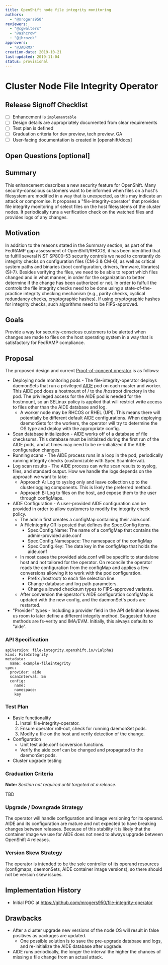 ```yaml
---
title: OpenShift node file integrity monitoring
authors:
  - "@mrogers950"
reviewers:
  - "@cgwalters"
  - "@ashcrow"
  - "@jhrozek"
approvers:
  - "@JAORMX"
creation-date: 2019-10-21
last-updated: 2019-11-04
status: provisional
---
```


# Cluster Node File Integrity Operator

## Release Signoff Checklist

- [ ] Enhancement is `implementable`
- [ ] Design details are appropriately documented from clear requirements
- [ ] Test plan is defined
- [ ] Graduation criteria for dev preview, tech preview, GA
- [ ] User-facing documentation is created in [openshift/docs]

## Open Questions [optional]

## Summary

This enhancement describes a new security feature for OpenShift. Many security-conscious customers want to be informed when files on a host's filesystem are modified in a way that is unexpected, as this may indicate an attack or compromise.  It proposes a "file-integrity-operator" that provides file integrity monitoring of select files on the host filesystems of the cluster nodes. It periodically runs a verification check on the watched files and provides logs of any changes.

## Motivation

In addition to the reasons stated in the Summary section, as part of the FedRAMP gap assessment of OpenShift/RHCOS, it has been identified that to fulfill several NIST SP800-53 security controls we need to constantly do integrity checks on configuration files (CM-3 & CM-6), as well as critical system paths and binaries (boot configuration, drivers, firmware, libraries) (SI-7). Besides verifying the files, we need to be able to report which files changed and in what manner, in order for the organization to better determine if the change has been authorized or not. In order to fulfull the controls the file integrity checks need to be done using a state-of-the-practice integrity checking mechanism (e.g., parity checks, cyclical redundancy checks, cryptographic hashes). If using cryptographic hashes for integrity checks, such algorithms need to be FIPS-approved.

## Goals

Provide a way for security-conscious customers to be alerted when changes are made to files on the host operating system in a way that is satisfactory for FedRAMP compliance.

## Proposal

The proposed design and current [Proof-of-concept operator](https://github.com/mrogers950/file-integrity-operator) is as follows:
* Deploying node monitoring pods - The file-integrity-operator deploys daemonSets that run a privileged [AIDE](https://aide.github.io/) pod on each master and worker. This AIDE pod does a hostmount of / to the /hostroot directory in the pod. The privileged access for the AIDE pod is needed for the hostmount, so an SELinux policy is applied that will restrict write access to files other than the AIDE database and log.
  * A worker node may be RHCOS or RHEL (UPI). This means there will potentially be different default AIDE configurations. When deploying daemonSets for the workers, the operator will try to determine the OS type and deploy with the appropriate config.
* Scan database initialization - AIDE works off of a database of file checksums. This database must be initialzed during the first run of the AIDE pods, and at times may need to be re-initialized if the AIDE configuration changes.
* Running scans - The AIDE process runs in a loop in the pod, periodically running integrity checks (customizable with Spec.ScanInterval).
* Log scan results - The AIDE process can write scan results to syslog, files, and standard output. How we handle the logs depends on the approach we want to take:
  * Approach A: Log to syslog only and leave collection up to the clusterlogging components. This is likely the preferred method.
  * Approach B: Log to files on the host, and expose them to the user through configMaps.
* AIDE Configuration - A user-provided AIDE configuration can be provided in order to allow customers to modify the integrity check policy.
    * The admin first creates a configMap containing their aide.conf.
    * A FileIntegrity CR is posted that defines the Spec.Config items.
        * Spec.Config.Name: The name of a configMap that contains the admin-provided aide.conf
        * Spec.Config.Namespace: The namespace of the configMap
        * Spec.Config.Key: The data key in the configMap that holds the aide.conf
    * In most cases the provided aide.conf will be specific to standalone host and not tailored for the operator. On reconcile the operator reads the configuration from the configMap and applies a few conversions allowing it to work with the pod configuration.
      * Prefix /hostroot/ to each file selection line.
      * Change database and log path parameters.
      * Change allowed checksum types to FIPS-approved variants.
    * After conversion the operator's AIDE configuration configMap is updated with the new config, and the daemonSet's pods are restarted.
* "Provider" types - Including a provider field in the API definition leaves us room to later define a different integrity method. Suggested future methods are fs-verity and IMA/EVM. Initially, this always defaults to "aide".

### API Specification

```
apiVersion: file-integrity.openshift.io/v1alpha1
kind: FileIntegrity
metadata:
  name: example-fileintegrity
spec:
  provider: aide
  scanInterval: 5m
  config:
    name:
    namespace:
    key
```

### Test Plan

* Basic functionality
  1. Install file-integrity-operator.
  2. Ensure operator roll-out, check for running daemonSet pods.
  3. Modify a file on the host and verify detection of the change.
* Configuration
  * Unit test aide.conf conversion functions.
  * Verify the aide.conf can be changed and propagated to the daemonSet pods.
* Cluster upgrade testing

### Graduation Criteria

**Note:** *Section not required until targeted at a release.*

TBD

### Upgrade / Downgrade Strategy

The operator will handle configuration and image versioning for its operand. AIDE and its configuration are mature and not expected to have breaking changes between releases. Because of this stability it is likely that the container image we use for AIDE does not need to always upgrade between OpenShift 4 releases.

### Version Skew Strategy

The operator is intended to be the sole controller of its operand resources (configmaps, daemonSets, AIDE container image versions), so there should not be version skew issues.

## Implementation History

* Initial POC at https://github.com/mrogers950/file-integrity-operator

## Drawbacks

* After a cluster upgrade new versions of the node OS will result in false positives as packages are updated.
  * One possible solution is to save the pre-upgrade database and logs, and re-initialize the AIDE database after upgrade.
* AIDE runs periodically, the longer the interval the higher the chances of missing a file change from an actual attack.
